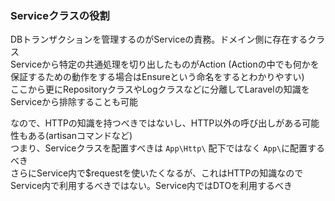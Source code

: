 ### Serviceクラスの役割
<!-- {ISSUEタイトル}.md になります -->
<!-- ISSUEラベル名に対応するディレクトリに格納されます -->
<!-- ISSUEタイトルに`###`を足して、descriptionの1行目に自動追記します -->

DBトランザクションを管理するのがServiceの責務。ドメイン側に存在するクラス   
Serviceから特定の共通処理を切り出したものがAction (Actionの中でも何かを保証するための動作をする場合はEnsureという命名をするとわかりやすい)  
ここから更にRepositoryクラスやLogクラスなどに分離してLaravelの知識をServiceから排除することも可能  

なので、HTTPの知識を持つべきではないし、HTTP以外の呼び出しがある可能性もある(artisanコマンドなど)  
つまり、Serviceクラスを配置すべきは `App\Http\` 配下ではなく `App\`に配置するべき  
さらにService内で$requestを使いたくなるが、これはHTTPの知識なのでService内で利用するべきではない。Service内ではDTOを利用するべき  
